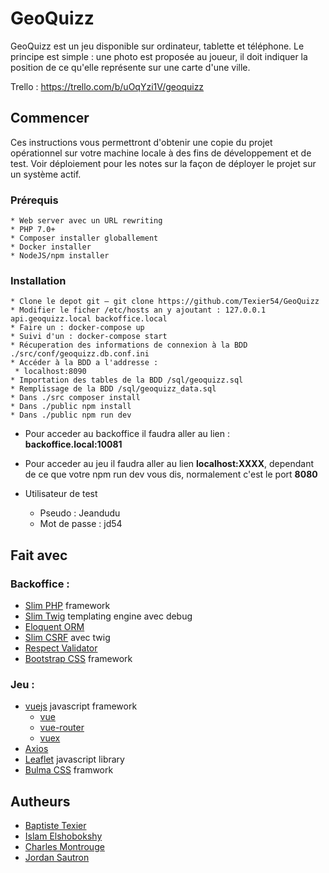 # GeoQuizz

GeoQuizz est un jeu disponible sur ordinateur, tablette et téléphone. Le principe est simple : une photo est proposée au joueur, il doit indiquer la position de ce qu'elle représente sur une carte d'une ville.

Trello : https://trello.com/b/uOqYzi1V/geoquizz

## Commencer

Ces instructions vous permettront d'obtenir une copie du projet opérationnel sur votre machine locale à des fins de développement et de test. Voir déploiement pour les notes sur la façon de déployer le projet sur un système actif.

### Prérequis
```
* Web server avec un URL rewriting
* PHP 7.0+
* Composer installer globallement
* Docker installer
* NodeJS/npm installer
```

### Installation

```
* Clone le depot git — git clone https://github.com/Texier54/GeoQuizz
* Modifier le ficher /etc/hosts an y ajoutant : 127.0.0.1 api.geoquizz.local backoffice.local
* Faire un : docker-compose up
* Suivi d'un : docker-compose start
* Récuperation des informations de connexion à la BDD ./src/conf/geoquizz.db.conf.ini
* Accéder à la BDD a l'addresse :
 * localhost:8090
* Importation des tables de la BDD /sql/geoquizz.sql
* Remplissage de la BDD /sql/geoquizz_data.sql
* Dans ./src composer install
* Dans ./public npm install
* Dans ./public npm run dev
```
* Pour acceder au backoffice il faudra aller au lien : **backoffice.local:10081**

* Pour acceder au jeu il faudra aller au lien **localhost:XXXX**, dependant de ce que votre npm run dev vous dis, normalement c'est le port **8080**

* Utilisateur de test
  * Pseudo : Jeandudu
  * Mot de passe : jd54

## Fait avec

### Backoffice :
* [Slim PHP](https://www.slimframework.com/) framework
* [Slim Twig](https://twig.symfony.com/) templating engine avec debug
* [Eloquent ORM](https://laravel.com/docs/5.0/eloquent)
* [Slim CSRF](https://github.com/slimphp/Slim-Csrf) avec twig
* [Respect Validator](https://github.com/Respect/Validation) 
* [Bootstrap CSS](https://github.com/twbs/bootstrap) framework 

### Jeu :
* [vuejs](https://github.com/vuejs) javascript framework
  * [vue](https://github.com/vuejs/vue)
  * [vue-router](https://github.com/vuejs/vue-router)
  * [vuex](https://github.com/vuejs/vuex)
* [Axios](https://github.com/axios/axios)
* [Leaflet](https://github.com/Leaflet/Leaflet) javascript library 
* [Bulma CSS](https://github.com/jgthms/bulma) framwork

## Autheurs

* [Baptiste Texier](https://github.com/texier54)
* [Islam Elshobokshy](https://github.com/elshobokshy)
* [Charles Montrouge](https://github.com/Charles974)
* [Jordan Sautron](https://github.com/Voytsu)
